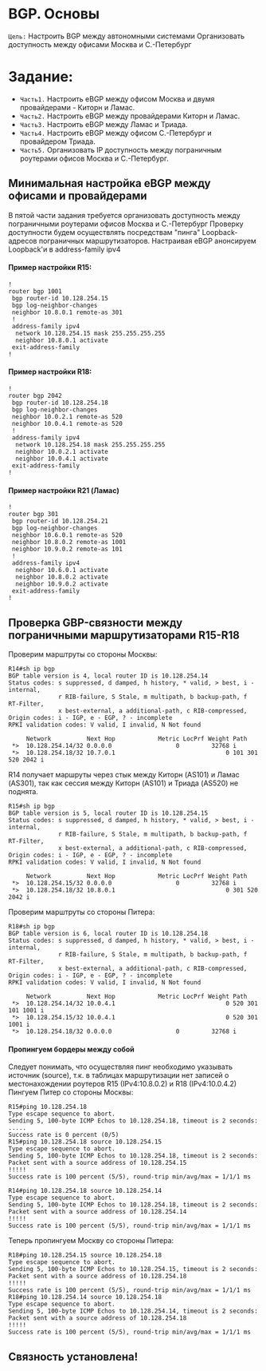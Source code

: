 # BGP. Основы

`Цель:`
Настроить BGP между автономными системами
Организовать доступность между офисами Москва и С.-Петербург

# Задание:

- `Часть1.` Настроить eBGP между офисом Москва и двумя провайдерами - Киторн и Ламас.
- `Часть2.` Настроить eBGP между провайдерами Киторн и Ламас.
- `Часть3.` Настроить eBGP между Ламас и Триада.
- `Часть4.` Настроить eBGP между офисом С.-Петербург и провайдером Триада.
- `Часть5.` Организовать IP доступность между пограничным роутерами офисов Москва и С.-Петербург.

## Минимальная настройка eBGP между офисами и провайдерами  
В пятой части задания требуется организовать доступность между пограничными роутерами офисов Москва и С.-Петербург 
Проверку доступности будем осуществлять посредствам "пинга" Loopback-адресов пограничных маршрутизаторов.
Настраивая eBGP анонсируем Loopback'и в address-family ipv4

#### Пример настройки R15:
~~~
!
router bgp 1001
 bgp router-id 10.128.254.15
 bgp log-neighbor-changes
 neighbor 10.8.0.1 remote-as 301
 !
 address-family ipv4
  network 10.128.254.15 mask 255.255.255.255
  neighbor 10.8.0.1 activate
 exit-address-family
!
~~~
#### Пример настройки R18:
~~~
!
router bgp 2042
 bgp router-id 10.128.254.18
 bgp log-neighbor-changes
 neighbor 10.0.2.1 remote-as 520
 neighbor 10.0.4.1 remote-as 520
 !
 address-family ipv4
  network 10.128.254.18 mask 255.255.255.255
  neighbor 10.0.2.1 activate
  neighbor 10.0.4.1 activate
 exit-address-family
!
~~~
#### Пример настройки R21 (Ламас)
~~~
!
router bgp 301
 bgp router-id 10.128.254.21
 bgp log-neighbor-changes
 neighbor 10.6.0.1 remote-as 520
 neighbor 10.8.0.2 remote-as 1001
 neighbor 10.9.0.2 remote-as 101
 !
 address-family ipv4
  neighbor 10.6.0.1 activate
  neighbor 10.8.0.2 activate
  neighbor 10.9.0.2 activate
 exit-address-family
!
~~~
## Проверка GBP-связности между пограничными маршрутизаторами R15-R18

Проверим марштруты со стороны Москвы:
~~~
R14#sh ip bgp
BGP table version is 4, local router ID is 10.128.254.14
Status codes: s suppressed, d damped, h history, * valid, > best, i - internal,
              r RIB-failure, S Stale, m multipath, b backup-path, f RT-Filter,
              x best-external, a additional-path, c RIB-compressed,
Origin codes: i - IGP, e - EGP, ? - incomplete
RPKI validation codes: V valid, I invalid, N Not found

     Network          Next Hop            Metric LocPrf Weight Path
 *>  10.128.254.14/32 0.0.0.0                  0         32768 i
 *>  10.128.254.18/32 10.7.0.1                               0 101 301 520 2042 i
~~~
R14 получает маршруты через стык между Киторн (AS101) и Ламас (AS301), так как сессия между Киторн (AS101) и Триада (AS520) не поднята.
~~~
R15#sh ip bgp
BGP table version is 5, local router ID is 10.128.254.15
Status codes: s suppressed, d damped, h history, * valid, > best, i - internal,
              r RIB-failure, S Stale, m multipath, b backup-path, f RT-Filter,
              x best-external, a additional-path, c RIB-compressed,
Origin codes: i - IGP, e - EGP, ? - incomplete
RPKI validation codes: V valid, I invalid, N Not found

     Network          Next Hop            Metric LocPrf Weight Path
 *>  10.128.254.15/32 0.0.0.0                  0         32768 i
 *>  10.128.254.18/32 10.8.0.1                               0 301 520 2042 i
~~~
Проверим марштруты со стороны Питера:
~~~
R18#sh ip bgp
BGP table version is 6, local router ID is 10.128.254.18
Status codes: s suppressed, d damped, h history, * valid, > best, i - internal,
              r RIB-failure, S Stale, m multipath, b backup-path, f RT-Filter,
              x best-external, a additional-path, c RIB-compressed,
Origin codes: i - IGP, e - EGP, ? - incomplete
RPKI validation codes: V valid, I invalid, N Not found

     Network          Next Hop            Metric LocPrf Weight Path
 *>  10.128.254.14/32 10.0.4.1                               0 520 301 101 1001 i
 *>  10.128.254.15/32 10.0.4.1                               0 520 301 1001 i
 *>  10.128.254.18/32 0.0.0.0                  0         32768 i
~~~

#### Пропингуем бордеры между собой
Следует понимать, что осуществляя пинг необходимо указывать источник (source), т.к. в таблицах маршрутизации нет записей о местонахождении роутеров R15 (IPv4:10.8.0.2) и R18 (IPv4:10.0.4.2)  
Пингуем Питер со стороны Москвы:
~~~
R15#ping 10.128.254.18
Type escape sequence to abort.
Sending 5, 100-byte ICMP Echos to 10.128.254.18, timeout is 2 seconds:
.....
Success rate is 0 percent (0/5)
R15#ping 10.128.254.18 source 10.128.254.15
Type escape sequence to abort.
Sending 5, 100-byte ICMP Echos to 10.128.254.18, timeout is 2 seconds:
Packet sent with a source address of 10.128.254.15
!!!!!
Success rate is 100 percent (5/5), round-trip min/avg/max = 1/1/1 ms
~~~
~~~
R14#ping 10.128.254.18 source 10.128.254.14
Type escape sequence to abort.
Sending 5, 100-byte ICMP Echos to 10.128.254.18, timeout is 2 seconds:
Packet sent with a source address of 10.128.254.14
!!!!!
Success rate is 100 percent (5/5), round-trip min/avg/max = 1/1/1 ms
~~~
Теперь пропингуем Москву со стороны Питера:
~~~
R18#ping 10.128.254.15 source 10.128.254.18
Type escape sequence to abort.
Sending 5, 100-byte ICMP Echos to 10.128.254.15, timeout is 2 seconds:
Packet sent with a source address of 10.128.254.18
!!!!!
Success rate is 100 percent (5/5), round-trip min/avg/max = 1/1/1 ms
R18#ping 10.128.254.14 source 10.128.254.18
Type escape sequence to abort.
Sending 5, 100-byte ICMP Echos to 10.128.254.14, timeout is 2 seconds:
Packet sent with a source address of 10.128.254.18
!!!!!
Success rate is 100 percent (5/5), round-trip min/avg/max = 1/1/1 ms
~~~

## Связность установлена!
